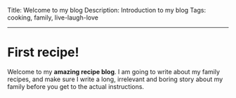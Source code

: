 Title: Welcome to my blog
Description: Introduction to my blog
Tags: cooking, family, live-laugh-love

---

# First recipe!

Welcome to my **amazing recipe blog**. I am going to write about my family recipes, and make sure I write a long, irrelevant and boring story about my family before you get to the actual instructions.
